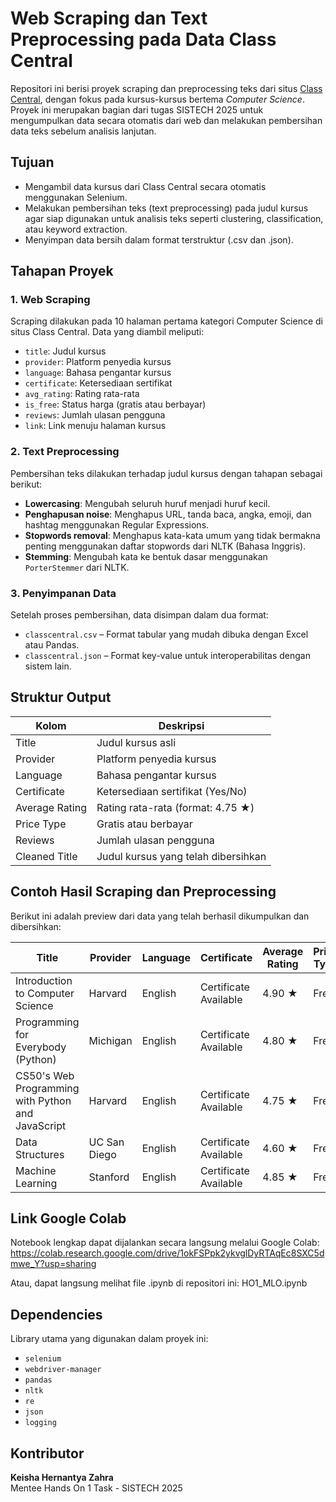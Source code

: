 # Web Scraping dan Text Preprocessing pada Data Class Central

Repositori ini berisi proyek scraping dan preprocessing teks dari situs [Class Central](https://www.classcentral.com/subject/cs), dengan fokus pada kursus-kursus bertema *Computer Science*. Proyek ini merupakan bagian dari tugas SISTECH 2025 untuk mengumpulkan data secara otomatis dari web dan melakukan pembersihan data teks sebelum analisis lanjutan.

## Tujuan

- Mengambil data kursus dari Class Central secara otomatis menggunakan Selenium.
- Melakukan pembersihan teks (text preprocessing) pada judul kursus agar siap digunakan untuk analisis teks seperti clustering, classification, atau keyword extraction.
- Menyimpan data bersih dalam format terstruktur (.csv dan .json).

## Tahapan Proyek

### 1. Web Scraping
Scraping dilakukan pada 10 halaman pertama kategori Computer Science di situs Class Central. Data yang diambil meliputi:

- `title`: Judul kursus
- `provider`: Platform penyedia kursus
- `language`: Bahasa pengantar kursus
- `certificate`: Ketersediaan sertifikat
- `avg_rating`: Rating rata-rata
- `is_free`: Status harga (gratis atau berbayar)
- `reviews`: Jumlah ulasan pengguna
- `link`: Link menuju halaman kursus

### 2. Text Preprocessing
Pembersihan teks dilakukan terhadap judul kursus dengan tahapan sebagai berikut:

- **Lowercasing**: Mengubah seluruh huruf menjadi huruf kecil.
- **Penghapusan noise**: Menghapus URL, tanda baca, angka, emoji, dan hashtag menggunakan Regular Expressions.
- **Stopwords removal**: Menghapus kata-kata umum yang tidak bermakna penting menggunakan daftar stopwords dari NLTK (Bahasa Inggris).
- **Stemming**: Mengubah kata ke bentuk dasar menggunakan `PorterStemmer` dari NLTK.

### 3. Penyimpanan Data
Setelah proses pembersihan, data disimpan dalam dua format:

- `classcentral.csv` – Format tabular yang mudah dibuka dengan Excel atau Pandas.
- `classcentral.json` – Format key-value untuk interoperabilitas dengan sistem lain.


## Struktur Output

| Kolom           | Deskripsi                                      |
|-----------------|-------------------------------------------------|
| Title           | Judul kursus asli                               |
| Provider        | Platform penyedia kursus                        |
| Language        | Bahasa pengantar kursus                         |
| Certificate     | Ketersediaan sertifikat (Yes/No)                |
| Average Rating  | Rating rata-rata (format: 4.75 ★)               |
| Price Type      | Gratis atau berbayar                            |
| Reviews         | Jumlah ulasan pengguna                          |
| Cleaned Title   | Judul kursus yang telah dibersihkan             |

## Contoh Hasil Scraping dan Preprocessing

Berikut ini adalah preview dari data yang telah berhasil dikumpulkan dan dibersihkan:

| Title                                            | Provider   | Language | Certificate           | Average Rating | Price Type | Reviews     | Cleaned Title                |
|--------------------------------------------------|------------|----------|------------------------|----------------|------------|-------------|------------------------------|
| Introduction to Computer Science                | Harvard    | English  | Certificate Available  | 4.90 ★         | Free       | 3000 reviews| introduct comput scienc     |
| Programming for Everybody (Python)              | Michigan   | English  | Certificate Available  | 4.80 ★         | Free       | 2500 reviews| program everybodi python     |
| CS50's Web Programming with Python and JavaScript| Harvard    | English  | Certificate Available  | 4.75 ★         | Free       | 1800 reviews| cs web program python javascript |
| Data Structures                                  | UC San Diego| English | Certificate Available  | 4.60 ★         | Free       | 1500 reviews| data structur                |
| Machine Learning                                 | Stanford   | English  | Certificate Available  | 4.85 ★         | Free       | 5000 reviews| machin learn                 |

## Link Google Colab

Notebook lengkap dapat dijalankan secara langsung melalui Google Colab:
https://colab.research.google.com/drive/1okFSPpk2ykvglDyRTAqEc8SXC5dmwe_Y?usp=sharing

Atau, dapat langsung melihat file .ipynb di repositori ini: HO1_MLO.ipynb

## Dependencies

Library utama yang digunakan dalam proyek ini:

- `selenium`
- `webdriver-manager`
- `pandas`
- `nltk`
- `re`
- `json`
- `logging`

## Kontributor

**Keisha Hernantya Zahra**   
Mentee Hands On 1 Task - SISTECH 2025


